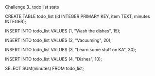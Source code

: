 Challenge 3\_ todo list stats

CREATE TABLE todo_list (id INTEGER PRIMARY KEY, item TEXT, minutes
INTEGER);

INSERT INTO todo_list VALUES (1, "Wash the dishes", 15);

INSERT INTO todo_list VALUES (2, \"Vacuuming\", 20);

INSERT INTO todo_list VALUES (3, \"Learn some stuff on KA\", 30);

INSERT INTO todo_list VALUES (4, \"Dishes\", 10);

SELECT SUM(minutes) FROM todo_list;
